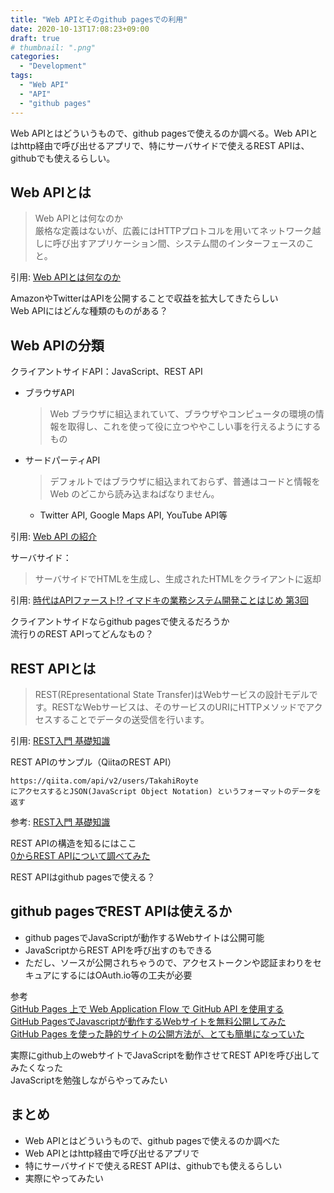 ```yaml
---
title: "Web APIとそのgithub pagesでの利用"
date: 2020-10-13T17:08:23+09:00
draft: true
# thumbnail: ".png"
categories:
  - "Development"
tags:
  - "Web API"
  - "API"
  - "github pages"
---
```

Web APIとはどういうもので、github pagesで使えるのか調べる。Web APIとはhttp経由で呼び出せるアプリで、特にサーバサイドで使えるREST APIは、githubでも使えるらしい。

<!--more-->

## Web APIとは

> Web APIとは何なのか  
> 厳格な定義はないが、広義にはHTTPプロトコルを用いてネットワーク越しに呼び出すアプリケーション間、システム間のインターフェースのこと。

引用: [Web APIとは何なのか](https://qiita.com/NagaokaKenichi/items/df4c8455ab527aeacf02)

AmazonやTwitterはAPIを公開することで収益を拡大してきたらしい  
Web APIにはどんな種類のものがある？

## Web APIの分類

クライアントサイドAPI：JavaScript、REST API
- ブラウザAPI
    > Web ブラウザに組込まれていて、ブラウザやコンピュータの環境の情報を取得し、これを使って役に立つややこしい事を行えるようにするもの
- サードパーティAPI
    > デフォルトではブラウザに組込まれておらず、普通はコードと情報を Web のどこから読み込まねばなりません。
    - Twitter API, Google Maps API, YouTube API等

引用: [Web API の紹介](https://developer.mozilla.org/ja/docs/Learn/JavaScript/Client-side_web_APIs/Introduction)

サーバサイド：
> サーバサイドでHTMLを生成し、生成されたHTMLをクライアントに返却

引用: [時代はAPIファースト!? イマドキの業務システム開発ことはじめ 第3回](https://www.knowledgewing.com/kw/blog/2017/03/201703300900.html)  

クライアントサイドならgithub pagesで使えるだろうか  
流行りのREST APIってどんなもの？

## REST APIとは
> REST(REpresentational State Transfer)はWebサービスの設計モデルです。RESTなWebサービスは、そのサービスのURIにHTTPメソッドでアクセスすることでデータの送受信を行います。

引用: [REST入門 基礎知識](https://qiita.com/TakahiRoyte/items/949f4e88caecb02119aa)

REST APIのサンプル（QiitaのREST API）  
```
https://qiita.com/api/v2/users/TakahiRoyte
にアクセスするとJSON(JavaScript Object Notation) というフォーマットのデータを返す
```
参考: [REST入門 基礎知識](https://qiita.com/TakahiRoyte/items/949f4e88caecb02119aa)

REST APIの構造を知るにはここ  
[0からREST APIについて調べてみた](https://qiita.com/masato44gm/items/dffb8281536ad321fb08)

REST APIはgithub pagesで使える？

## github pagesでREST APIは使えるか
- github pagesでJavaScriptが動作するWebサイトは公開可能
- JavaScriptからREST APIを呼び出すのもできる
- ただし、ソースが公開されちゃうので、アクセストークンや認証まわりをセキュアにするにはOAuth.io等の工夫が必要

参考  
[GitHub Pages 上で Web Application Flow で GitHub API を使用する](https://qiita.com/yuya_takeyama/items/5ee0fe953b0848cd63fb)  
[GitHub PagesでJavascriptが動作するWebサイトを無料公開してみた](https://www.apnari.com/entry/GitHubPages-intro)  
[GitHub Pages を使った静的サイトの公開方法が、とても簡単になっていた](https://www.tam-tam.co.jp/tipsnote/html_css/post11245.html)

実際にgithub上のwebサイトでJavaScriptを動作させてREST APIを呼び出してみたくなった  
JavaScriptを勉強しながらやってみたい

## まとめ
- Web APIとはどういうもので、github pagesで使えるのか調べた
- Web APIとはhttp経由で呼び出せるアプリで
- 特にサーバサイドで使えるREST APIは、githubでも使えるらしい
- 実際にやってみたい